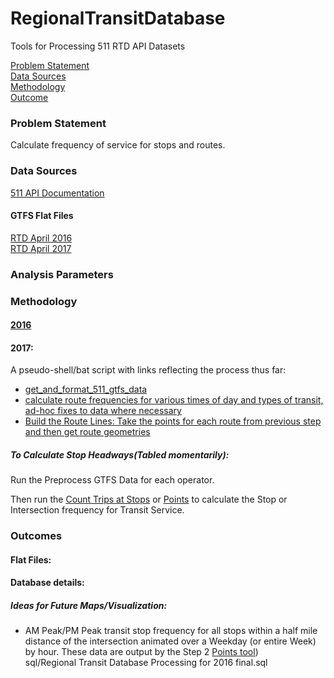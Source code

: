 # RegionalTransitDatabase  

Tools for Processing 511 RTD API Datasets  

[Problem Statement](#problem-statement)   
[Data Sources](#data-sources)   
[Methodology](#methodology)   
[Outcome](#outcome)   

### Problem Statement  

Calculate frequency of service for stops and routes.  

### Data Sources   

[511 API Documentation](https://metrotrans-my.sharepoint.com/personal/ksmith_mtc_ca_gov/_layouts/15/guestaccess.aspx?guestaccesstoken=LaSLmz8PqjHcCy3J9t5JWiVYbBx2wq7AOn7XAeSI65c%3d&docid=2_1b3fffc8d501f42949c5c14bb423aa445)

#### GTFS Flat Files    
[RTD April 2016](https://mtcdrive.box.com/s/7zvjm6lqudj2gh7cfokt9g3hnzwvxoq0)   
[RTD April 2017](https://mtcdrive.box.com/s/pkw8e0ng3n02b47mufaefqz5749cv5nm)     

### Analysis Parameters   

### Methodology   

#### [2016](https://metrotrans-my.sharepoint.com/personal/ksmith_mtc_ca_gov/_layouts/15/WopiFrame.aspx?sourcedoc=%7B2FB81C2E-8CF6-4BA4-8994-6B36F7E1B647%7D&file=511%20Data%20API%20Documentation.docx&action=default)

#### 2017:     

A pseudo-shell/bat script with links reflecting the process thus far:   

-  [get_and_format_511_gtfs_data](https://github.com/MetropolitanTransportationCommission/RegionalTransitDatabase/blob/master/python/get_and_format_511_for_sql.py)     
-  [calculate route frequencies for various times of day and types of transit, ad-hoc fixes to data where necessary](https://github.com/MetropolitanTransportationCommission/RegionalTransitDatabase/blob/6afc5c9fff45fc1df07b1176b961e5c92e10f696/R/make_weekday_peak_bus_stops_csv.R)
-  [Build the Route Lines: Take the points for each route from previous step and then get route geometries](https://github.com/MetropolitanTransportationCommission/RegionalTransitDatabase/blob/a66673c376f9cb5468b39424f9439af18587c63b/python/network_analysis.py)   

##### To Calculate Stop Headways(Tabled momentarily):   

Run the Preprocess GTFS Data for each operator.   

Then run the [Count Trips at Stops](https://github.com/Esri/public-transit-tools/blob/master/better-bus-buffers/scripts/BBB_CountTripsAtStops.py) or [Points](https://github.com/Esri/public-transit-tools/blob/6451cf1de24d4e5b7337df402135f351a7eaf181/better-bus-buffers/scripts/BBB_CountTripsAtPoints.py) to calculate the Stop or Intersection frequency for Transit Service.   

### Outcomes   

#### Flat Files:   

#### Database details:   

##### Ideas for Future Maps/Visualization:   

-  AM Peak/PM Peak transit stop frequency for all stops within a half mile distance of the intersection animated over a Weekday (or entire Week) by hour. These data are output by the Step 2 [Points tool](https://github.com/Esri/public-transit-tools/blob/6451cf1de24d4e5b7337df402135f351a7eaf181/better-bus-buffers/scripts/BBB_CountTripsAtPoints.py))      
sql/Regional Transit Database Processing for 2016 final.sql
